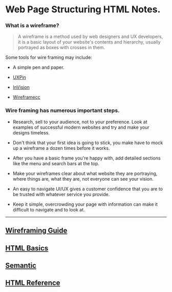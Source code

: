 # Web Page Structuring HTML Notes.  

### What is a wireframe?

> A wireframe is a method used by web designers and UX developers, it is a basic layout of your website's contents and hierarchy, usually portrayed as boxes with crosses in them.  

Some tools for wire framing may include:

* A simple pen and paper.

* [UXPin](https://uxpin.com)  

* [InVision](https://invisionapp.com)  

* [Wireframecc](https://wireframe.cc)  

### Wire framing has numerous important steps.  

* Research, sell to your audience, not to your preference. Look at examples of successful modern websites and try and make your designs timeless.

* Don't think that your first idea is going to stick, you make have to mock up a wireframe a dozen times before it works.

* After you have a basic frame you're happy with, add detailed sections like the menu and search bars at the top.

* Make your wireframes clear about what website they are portraying, where things are, what they are, not everyone can see your vision.

* An easy to navigate UI/UX gives a customer confidence that you are to be trusted with whatever service you provide.

* Keep it simple, overcrowding your page with information can make it difficult to navigate and to look at.  


***

## [Wireframing Guide](https://careerfoundry.com/en/blog/ux-design/how-to-create-your-first-wireframe/)  

## [HTML Basics](https://developer.mozilla.org/en-US/docs/Learn/Getting_started_with_the_web/HTML_basics)  

## [Semantic](https://developer.mozilla.org/en-US/docs/Glossary/Semantics)  

## [HTML Reference](https://developer.mozilla.org/en-US/docs/Web/HTML/Reference)  


